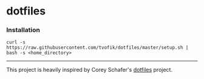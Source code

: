 # dotfiles

### Installation
```
curl -s https://raw.githubusercontent.com/tvofik/dotfiles/master/setup.sh | bash -s <home_directory>
```
___
This project is heavily inspired by Corey Schafer's [dotfiles](https://github.com/CoreyMSchafer/dotfiles) project.
